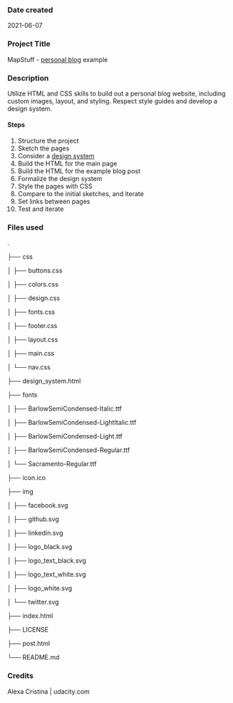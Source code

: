 ### Date created

2021-06-07

### Project Title

MapStuff - [personal blog](https://alexaac.github.io/mapstuff) example

### Description

Utilize HTML and CSS skills to build out a personal blog website, including custom images, layout, and styling. Respect style guides and develop a design system.

#### Steps

1.  Structure the project
2.  Sketch the pages
3.  Consider a [design system](https://www.forumone.com/ideas/what-is-design-system/)
4.  Build the HTML for the main page
5.  Build the HTML for the example blog post
6.  Formalize the design system
7.  Style the pages with CSS
8.  Compare to the initial sketches, and iterate
9.  Set links between pages
10. Test and iterate

### Files used

.

├── css

│ ├── buttons.css

│ ├── colors.css

│ ├── design.css

│ ├── fonts.css

│ ├── footer.css

│ ├── layout.css

│ ├── main.css

│ └── nav.css

├── design_system.html

├── fonts

│ ├── BarlowSemiCondensed-Italic.ttf

│ ├── BarlowSemiCondensed-LightItalic.ttf

│ ├── BarlowSemiCondensed-Light.ttf

│ ├── BarlowSemiCondensed-Regular.ttf

│ └── Sacramento-Regular.ttf

├── icon.ico

├── img

│ ├── facebook.svg

│ ├── github.svg

│ ├── linkedin.svg

│ ├── logo_black.svg

│ ├── logo_text_black.svg

│ ├── logo_text_white.svg

│ ├── logo_white.svg

│ └── twitter.svg

├── index.html

├── LICENSE

├── post.html

└── README.md

### Credits

Alexa Cristina | udacity.com
